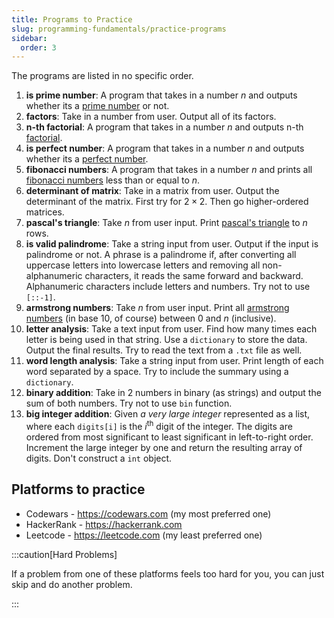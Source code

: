 ```yaml
---
title: Programs to Practice
slug: programming-fundamentals/practice-programs
sidebar:
  order: 3
---
```


The programs are listed in no specific order.

1. **is prime number**: A program that takes in a number $n$ and outputs whether
   its a [prime number](https://en.wikipedia.org/wiki/Prime_number) or not.
2. **factors**: Take in a number from user. Output all of its factors.
3. **n-th factorial**: A program that takes in a number $n$ and outputs n-th
   [factorial](https://en.wikipedia.org/wiki/Factorial).
4. **is perfect number**: A program that takes in a number $n$ and outputs
   whether its a [perfect number](https://en.wikipedia.org/wiki/Perfect_number).
5. **fibonacci numbers**: A program that takes in a number $n$ and prints all
   [fibonacci numbers](https://en.wikipedia.org/wiki/Fibonacci_sequence) less
   than or equal to $n$.
6. **determinant of matrix**: Take in a matrix from user. Output the determinant
   of the matrix. First try for $2\times 2$. Then go higher-ordered matrices.
7. **pascal's triangle**: Take $n$ from user input. Print
   [pascal's triangle](https://en.wikipedia.org/wiki/Pascal's_triangle) to $n$
   rows.
8. **is valid palindrome**: Take a string input from user. Output if the input
   is palindrome or not. A phrase is a palindrome if, after converting all
   uppercase letters into lowercase letters and removing all non-alphanumeric
   characters, it reads the same forward and backward. Alphanumeric characters
   include letters and numbers. Try not to use `[::-1]`.
9. **armstrong numbers**: Take $n$ from user input. Print all
   [armstrong numbers](https://en.wikipedia.org/wiki/Narcissistic_number) (in
   base 10, of course) between 0 and $n$ (inclusive).
10. **letter analysis**: Take a text input from user. Find how many times each
    letter is being used in that string. Use a `dictionary` to store the data.
    Output the final results. Try to read the text from a `.txt` file as well.
11. **word length analysis**: Take a string input from user. Print length of
    each word separated by a space. Try to include the summary using a
    `dictionary`.
12. **binary addition**: Take in 2 numbers in binary (as strings) and output the
    sum of both numbers. Try not to use `bin` function.
13. **big integer addition**: Given _a very large integer_ represented as a
    list, where each `digits[i]` is the $i^{\text{th}}$ digit of the integer.
    The digits are ordered from most significant to least significant in
    left-to-right order. Increment the large integer by one and return the
    resulting array of digits. Don't construct a `int` object.

## Platforms to practice

- Codewars - https://codewars.com (my most preferred one)
- HackerRank - https://hackerrank.com
- Leetcode - https://leetcode.com (my least preferred one)

:::caution[Hard Problems]

If a problem from one of these platforms feels too hard for you, you can just
skip and do another problem.

:::
